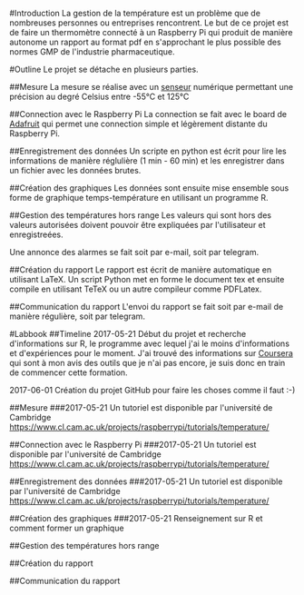 #Introduction
La gestion de la température est un problème que de nombreuses personnes ou entreprises rencontrent. Le but de ce projet est de faire un thermomètre connecté à un Raspberry Pi qui produit de manière autonome un rapport au format pdf en s'approchant le plus possible des normes GMP de l'industrie pharmaceutique. 

#Outline
Le projet se détache en plusieurs parties. 

##Mesure
La mesure se réalise avec un [senseur](https://www.sparkfun.com/products/245) numérique permettant une précision au degré Celsius entre -55°C et 125°C

##Connection avec le Raspberry Pi
La connection se fait avec le board de [Adafruit](https://learn.adafruit.com/adafruit-pi-cobbler-kit) qui permet une connection simple et légèrement distante du Raspberry Pi. 

##Enregistrement des données
Un scripte en python est écrit pour lire les informations de manière réglulière (1 min - 60 min) et les enregistrer dans un fichier avec les données brutes. 

##Création des graphiques
Les données sont ensuite mise ensemble sous forme de graphique temps-température en utilisant un programme R.

##Gestion des températures hors range
Les valeurs qui sont hors des valeurs autorisées doivent pouvoir être expliquées par l'utilisateur et enregistreées. 

Une annonce des alarmes se fait soit par e-mail, soit par telegram. 

##Création du rapport
Le rapport est écrit de manière automatique en utilisant LaTeX. Un script Python met en forme le document tex et ensuite compile en utilisant TeTeX ou un autre compileur comme PDFLatex. 

##Communication du rapport
L'envoi du rapport se fait soit par e-mail de manière régulière, soit par telegram. 



#Labbook
##Timeline
2017-05-21 Début du projet et recherche d'informations sur R, le programme avec lequel j'ai le moins d'informations et d'expériences pour le moment. J'ai trouvé des informations sur [Coursera](https://www.coursera.org/learn/data-scientists-tools/) qui sont à mon avis des outils que je n'ai pas encore, je suis donc en train de commencer cette formation. 

2017-06-01 Création du projet GitHub pour faire les choses comme il faut :-)

##Mesure
###2017-05-21 Un tutoriel est disponible par l'université de Cambridge https://www.cl.cam.ac.uk/projects/raspberrypi/tutorials/temperature/

##Connection avec le Raspberry Pi
###2017-05-21 Un tutoriel est disponible par l'université de Cambridge https://www.cl.cam.ac.uk/projects/raspberrypi/tutorials/temperature/

##Enregistrement des données
###2017-05-21 Un tutoriel est disponible par l'université de Cambridge https://www.cl.cam.ac.uk/projects/raspberrypi/tutorials/temperature/

##Création des graphiques
###2017-05-21 Renseignement sur R et comment former un graphique 

##Gestion des températures hors range

##Création du rapport

##Communication du rapport